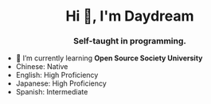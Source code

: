 <h1 align="center">Hi 👋, I'm Daydream</h1>
<h3 align="center">Self-taught in programming.</h3>

- 🌱 I’m currently learning **Open Source Society University**
- Chinese: Native
- English: High Proficiency
- Japanese: High Proficiency
- Spanish: Intermediate

<p align="left">
</p>
